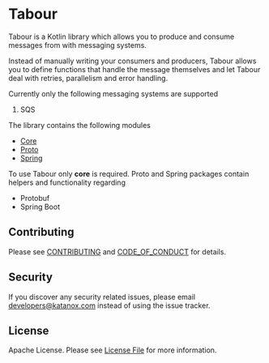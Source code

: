 # Tabour

Tabour is a Kotlin library which allows you to produce and consume messages from with messaging systems.

Instead of manually writing your consumers and producers, Tabour allows you to define functions that handle the message themselves and let Tabour deal with retries, parallelism and error handling.

Currently only the following messaging systems are supported

1. SQS

The library contains the following modules

- [Core](core/README.md)
- [Proto](proto/README.md)
- [Spring](spring/README.md)

To use Tabour only **core** is required. Proto and Spring packages contain helpers and functionality regarding

- Protobuf
- Spring Boot


## Contributing

Please see [CONTRIBUTING](CONTRIBUTING.md) and [CODE_OF_CONDUCT](CODE_OF_CONDUCT.md) for details.

## Security

If you discover any security related issues, please email developers@katanox.com instead of using the issue tracker.

## License

Apache License. Please see [License File](LICENSE) for more information.
